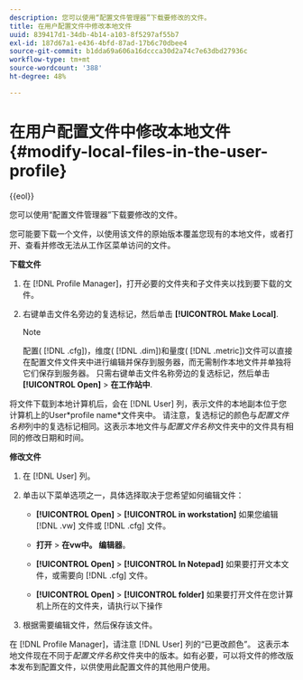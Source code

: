 ```yaml
---
description: 您可以使用“配置文件管理器”下载要修改的文件。
title: 在用户配置文件中修改本地文件
uuid: 839417d1-34db-4b14-a103-8f5297af55b7
exl-id: 187d67a1-e436-4bfd-87ad-17b6c70dbee4
source-git-commit: b1dda69a606a16dccca30d2a74c7e63dbd27936c
workflow-type: tm+mt
source-wordcount: '388'
ht-degree: 48%

---
```


# 在用户配置文件中修改本地文件{#modify-local-files-in-the-user-profile}

{{eol}}

您可以使用“配置文件管理器”下载要修改的文件。

您可能要下载一个文件，以使用该文件的原始版本覆盖您现有的本地文件，或者打开、查看并修改无法从工作区菜单访问的文件。

**下载文件**

1. 在 [!DNL Profile Manager]，打开必要的文件夹和子文件夹以找到要下载的文件。
1. 右键单击文件名旁边的复选标记，然后单击 **[!UICONTROL Make Local]**.

   >[!NOTE]
   >
   >配置( [!DNL .cfg])，维度( [!DNL .dim])和量度( [!DNL .metric])文件可以直接在配置文件文件夹中进行编辑并保存到服务器，而无需制作本地文件并单独将它们保存到服务器。 只需右键单击文件名称旁边的复选标记，然后单击 **[!UICONTROL Open]** > **在工作站中**.

将文件下载到本地计算机后，会在 [!DNL User] 列，表示文件的本地副本位于您计算机上的User\*profile name*文件夹中。 请注意，复选标记的颜色与&#x200B;*配置文件名称*&#x200B;列中的复选标记相同。这表示本地文件与&#x200B;*配置文件名称*&#x200B;文件夹中的文件具有相同的修改日期和时间。

**修改文件**

1. 在 [!DNL User] 列。
1. 单击以下菜单选项之一，具体选择取决于您希望如何编辑文件：

   * **[!UICONTROL Open]** > **[!UICONTROL in workstation]** 如果您编辑 [!DNL .vw] 文件或 [!DNL .cfg] 文件。

   * **打开** > **在vw中。 编辑器**。

   * **[!UICONTROL Open]** > **[!UICONTROL In Notepad]** 如果要打开文本文件，或需要向 [!DNL .cfg] 文件。

   * **[!UICONTROL Open]** > **[!UICONTROL folder]** 如果要打开文件在您计算机上所在的文件夹，请执行以下操作

1. 根据需要编辑文件，然后保存该文件。

在 [!DNL Profile Manager]，请注意 [!DNL User] 列的“已更改颜色”。 这表示本地文件现在不同于&#x200B;*配置文件名称*&#x200B;文件夹中的版本。如有必要，可以将文件的修改版本发布到配置文件，以供使用此配置文件的其他用户使用。

